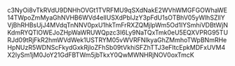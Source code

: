 c3NyOi8vTkRVdU9DNHhOVGt1TVRFMU9qSXdNakE2WVhWMGFGOWhaWE14TWpoZmMyaGhNVHB6WVd4ellUSXdPblJzY3pFdU1sOTBhV05yWlhSZllYVjBhRHBsUjJ4MVdqTnNNV0pxU1hkTmFrRXZQMjlpWm5Od1lYSmhiVDBtWjNKdmRYQTlOWEJoZHpWaWRUWQpzc3I6Ly9NaTQxTmk0eU5EQXVPRG95TURJd09tRjFkR2hmWVdWek1USTRYM05vWVRFNlkyaGhZMmhoTWpBNmRHeHpNUzR5WDNScFkydGxkRjloZFhSb09tVkhiSFZhTTJ3eFltcEpkMDFxUVM4X2IySm1jM0JoY21GdFBTWm5jbTkxY0QwMWNHRjNOV0oxTmcK
